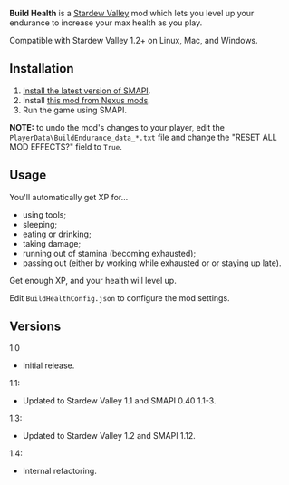 **Build Health** is a [Stardew Valley](http://stardewvalley.net/) mod which lets you level up
your endurance to increase your max health as you play.

Compatible with Stardew Valley 1.2+ on Linux, Mac, and Windows.

## Installation
1. [Install the latest version of SMAPI](https://github.com/Pathoschild/SMAPI/releases).
2. Install [this mod from Nexus mods](http://www.nexusmods.com/stardewvalley/mods/445).
3. Run the game using SMAPI.

**NOTE:** to undo the mod's changes to your player, edit the `PlayerData\BuildEndurance_data_*.txt`
file and change the "RESET ALL MOD EFFECTS?" field to `True`.

## Usage
You'll automatically get XP for...

* using tools;
* sleeping;
* eating or drinking;
* taking damage;
* running out of stamina (becoming exhausted);
* passing out (either by working while exhausted or or staying up late).

Get enough XP, and your health will level up.

Edit `BuildHealthConfig.json` to configure the mod settings.

## Versions
1.0
* Initial release.

1.1:
* Updated to Stardew Valley 1.1 and SMAPI 0.40 1.1-3.

1.3:
* Updated to Stardew Valley 1.2 and SMAPI 1.12.

1.4:
* Internal refactoring.
